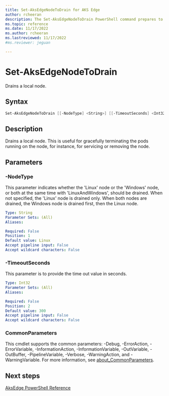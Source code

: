 ```yaml
---
title: Set-AksEdgeNodeToDrain for AKS Edge
author: rcheeran
description: The Set-AksEdgeNodeToDrain PowerShell command prepares to remove a  node  from an existing cluster.
ms.topic: reference
ms.date: 11/17/2022
ms.author: rcheeran 
ms.lastreviewed: 11/17/2022
#ms.reviewer: jeguan

---
```



# Set-AksEdgeNodeToDrain

Drains a local node.

## Syntax

```powershell
Set-AksEdgeNodeToDrain [[-NodeType] <String>] [[-TimeoutSeconds] <Int32>] [<CommonParameters>]
```

## Description

Drains a local node.
This is useful for gracefully terminating the pods running on the node, for instance, for servicing or removing the node.

## Parameters

### -NodeType

This parameter indicates whether the 'Linux' node or the 'Windows' node, or both at the same time with
'LinuxAndWindows', should be drained.
When not specified, the 'Linux' node is drained only.
When both nodes are drained, the Windows node is drained first, then the Linux node.

```yaml
Type: String
Parameter Sets: (All)
Aliases:

Required: False
Position: 1
Default value: Linux
Accept pipeline input: False
Accept wildcard characters: False
```

### -TimeoutSeconds
This parameter is to provide the time out value in seconds. 

```yaml
Type: Int32
Parameter Sets: (All)
Aliases:

Required: False
Position: 2
Default value: 300
Accept pipeline input: False
Accept wildcard characters: False
```

### CommonParameters
This cmdlet supports the common parameters: -Debug, -ErrorAction, -ErrorVariable, -InformationAction, -InformationVariable, -OutVariable, -OutBuffer, -PipelineVariable, -Verbose, -WarningAction, and -WarningVariable. For more information, see [about_CommonParameters](https://go.microsoft.com/fwlink/?LinkID=113216).


## Next steps

[AksEdge PowerShell Reference](./index.md)
